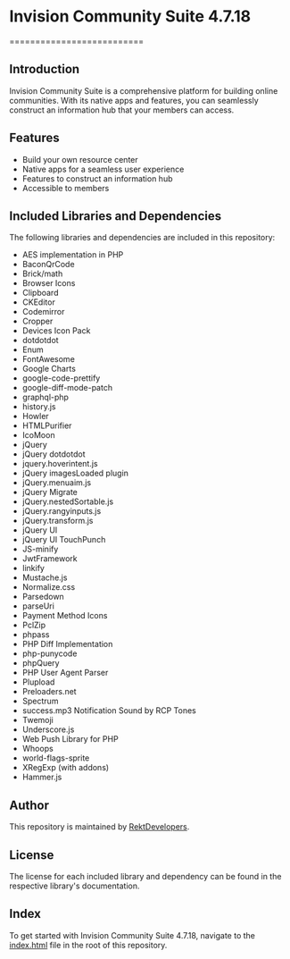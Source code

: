 # Invision Community Suite 4.7.18
==========================

## Introduction
Invision Community Suite is a comprehensive platform for building online communities. With its native apps and features, you can seamlessly construct an information hub that your members can access.

## Features
* Build your own resource center
* Native apps for a seamless user experience
* Features to construct an information hub
* Accessible to members

## Included Libraries and Dependencies
The following libraries and dependencies are included in this repository:

* AES implementation in PHP
* BaconQrCode
* Brick/math
* Browser Icons
* Clipboard
* CKEditor
* Codemirror
* Cropper
* Devices Icon Pack
* dotdotdot
* Enum
* FontAwesome
* Google Charts
* google-code-prettify
* google-diff-mode-patch
* graphql-php
* history.js
* Howler
* HTMLPurifier
* IcoMoon
* jQuery
* jQuery dotdotdot
* jquery.hoverintent.js
* jQuery imagesLoaded plugin
* jQuery.menuaim.js
* jQuery Migrate
* jQuery.nestedSortable.js
* jQuery.rangyinputs.js
* jQuery.transform.js
* jQuery UI
* jQuery UI TouchPunch
* JS-minify
* JwtFramework
* linkify
* Mustache.js
* Normalize.css
* Parsedown
* parseUri
* Payment Method Icons
* PclZip
* phpass
* PHP Diff Implementation
* php-punycode
* phpQuery
* PHP User Agent Parser
* Plupload
* Preloaders.net
* Spectrum
* success.mp3 Notification Sound by RCP Tones
* Twemoji
* Underscore.js
* Web Push Library for PHP
* Whoops
* world-flags-sprite
* XRegExp (with addons)
* Hammer.js

## Author
This repository is maintained by [RektDevelopers](https://t.me/RektDevelopers).

## License
The license for each included library and dependency can be found in the respective library's documentation.

## Index
To get started with Invision Community Suite 4.7.18, navigate to the [index.html](index.html) file in the root of this repository.
